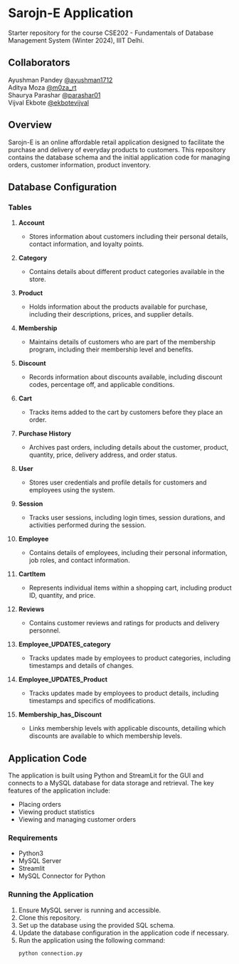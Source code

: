# Sarojn-E Application

Starter repository for the course CSE202 - Fundamentals of Database Management System (Winter 2024), IIIT Delhi.

## Collaborators

Ayushman Pandey [@ayushman1712](https://www.github.com/ayushman1712/)<br />
Aditya Moza [@m0za_rt](https://www.linkedin.com/in/aditya-moza-09bb9521b/)<br />
Shaurya Parashar [@parashar01](https://www.linkedin.com/in/shaurya-parashar-847673284/)<br />
Vijval Ekbote [@ekbotevijval](https://www.linkedin.com/in/vijval-ekbote-55454b280/)

## Overview

Sarojn-E is an online affordable retail application designed to facilitate the purchase and delivery of everyday products to customers. This repository contains the database schema and the initial application code for managing orders, customer information, product inventory.

## Database Configuration

### Tables

1. **Account**
   - Stores information about customers including their personal details, contact information, and loyalty points.

2. **Category**
   - Contains details about different product categories available in the store.

3. **Product**
   - Holds information about the products available for purchase, including their descriptions, prices, and supplier details.

4. **Membership**
   - Maintains details of customers who are part of the membership program, including their membership level and benefits.

5. **Discount**
   - Records information about discounts available, including discount codes, percentage off, and applicable conditions.

6. **Cart**
   - Tracks items added to the cart by customers before they place an order.

7. **Purchase History**
   - Archives past orders, including details about the customer, product, quantity, price, delivery address, and order status.

8. **User**
   - Stores user credentials and profile details for customers and employees using the system.

9. **Session**
   - Tracks user sessions, including login times, session durations, and activities performed during the session.

10. **Employee**
    - Contains details of employees, including their personal information, job roles, and contact information.

11. **CartItem**
    - Represents individual items within a shopping cart, including product ID, quantity, and price.

12. **Reviews**
    - Contains customer reviews and ratings for products and delivery personnel.

13. **Employee_UPDATES_category**
    - Tracks updates made by employees to product categories, including timestamps and details of changes.

14. **Employee_UPDATES_Product**
    - Tracks updates made by employees to product details, including timestamps and specifics of modifications.

15. **Membership_has_Discount**
    - Links membership levels with applicable discounts, detailing which discounts are available to which membership levels.

## Application Code

The application is built using Python and StreamLit for the GUI and connects to a MySQL database for data storage and retrieval. The key features of the application include:

- Placing orders
- Viewing product statistics
- Viewing and managing customer orders

### Requirements

- Python3
- MySQL Server
- Streamlit
- MySQL Connector for Python

### Running the Application

1. Ensure MySQL server is running and accessible.
2. Clone this repository.
3. Set up the database using the provided SQL schema.
4. Update the database configuration in the application code if necessary.
5. Run the application using the following command:
   ```bash
   python connection.py
   ```
